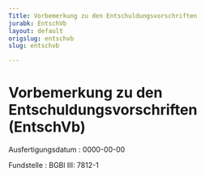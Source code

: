 ```yaml
---
Title: Vorbemerkung zu den Entschuldungsvorschriften
jurabk: EntschVb
layout: default
origslug: entschvb
slug: entschvb

---
```


# Vorbemerkung zu den Entschuldungsvorschriften (EntschVb)

Ausfertigungsdatum
:   0000-00-00

Fundstelle
:   BGBl III: 7812-1

